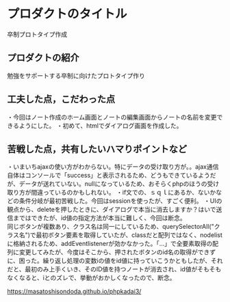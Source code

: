 # プロダクトのタイトル
卒制プロトタイプ作成
## プロダクトの紹介
勉強をサポートする卒制に向けたプロトタイプ作り

## 工夫した点，こだわった点
・今回はノート作成のホーム画面とノートの編集画面からノートの名前を変更できるようにした。
・初めて、htmlでダイアログ画面を作成した。
## 苦戦した点，共有したいハマりポイントなど
・いまいちajaxの使い方がわからない。特にデータの受け取り方が。。ajax通信自体はコンソールで「success」と表示されるため、どうもできているようだが、データが送れていない。nullになっているため、おそらくphpのほうの受け取り方が間違っているのかもしれない。
・if文での、ｓｑｌにあるか、ないかなどの条件分岐が最初苦戦した。今回はsessionを使ったが、すごく便利。
・UIの観点から、deleteを押したときに、ダイアログで本当に消去しますか？はいで送信まではできたが、id値の指定方法が本当に難しく、今回は断念。<br>
同じボタンが複数あり、クラス名は同一にしているため、querySelectorAll("クラス名")で最初ボタン要素を取得していたが、classだと配列ではなく、nodelistに格納されるため、addEventlistenerが効かなかった。「...」で全要素取得の配列に変更してみたが、今度はそこから、押されたボタンのid名の取得ができずに、困った。繰り返し処理の変数iの値をid値に持っていこうかともしたが、それだと、最初のみ上手くいき、そのID値を持つノートが消去され、id値がそもそもなくなると、iとのズレで、挙動がおかしくなったので、断念。<br>

https://masatoshisondoda.github.io/phpkadai3/
